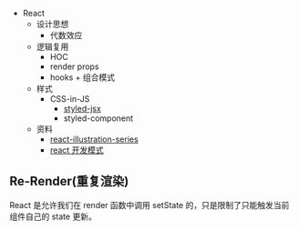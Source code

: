 - React
  - 设计思想
    - 代数效应
  - 逻辑复用
    - HOC
    - render props
    - hooks + 组合模式
  - 样式
    - CSS-in-JS
      - [styled-jsx](https://github.com/vercel/styled-jsx)
      - styled-component
  - 资料
    - [react-illustration-series](https://github.com/7kms/react-illustration-series)
    - [react 开发模式](https://www.patterns.dev/)

## Re-Render(重复渲染)

 React 是允许我们在 render 函数中调用 setState 的，只是限制了只能触发当前组件自己的 state 更新。